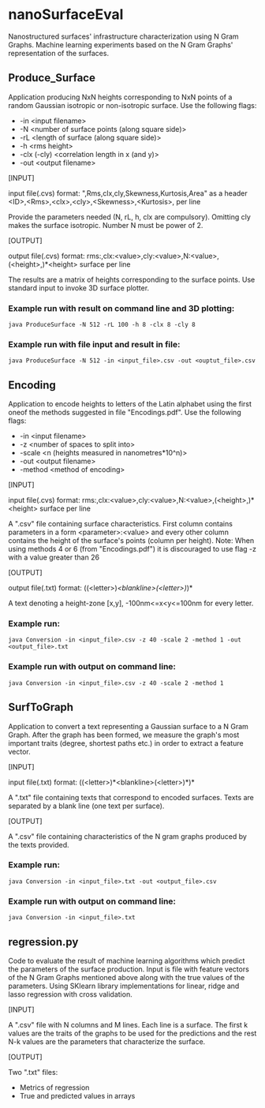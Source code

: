 # nanoSurfaceEval
Nanostructured surfaces' infrastructure characterization using N Gram Graphs. Machine learning experiments based on the N Gram Graphs' representation of the surfaces.

## Produce_Surface

Application producing NxN heights corresponding to NxN points of a random Gaussian isotropic or non-isotropic surface. 
Use the following flags:

* -in \<input filename>
* -N \<number of surface points (along square side)>
* -rL \<length of surface (along square side)>
* -h \<rms height>
* -clx (-cly)  \<correlation length in x (and y)>
* -out \<output filename>

[INPUT]

input file(.cvs) format: \",Rms,clx,cly,Skewness,Kurtosis,Area" as a header 
                         \<ID>,\<Rms>,\<clx>,\<cly>,\<Skewness>,\<Kurtosis>,<Area> per line

Provide the parameters needed (N, rL, h, clx are compulsory).
Omitting cly makes the surface isotropic.
Number N must be power of 2.

[OUTPUT]

output file(.cvs) format: rms:<value>,clx:\<value>,cly:\<value>,N:\<value>,(\<height>,)*\<height> surface per line

The results are a matrix of heights corresponding to the surface points.
Use standard input to invoke 3D surface plotter.

### Example run with result on command line and 3D plotting:

```
java ProduceSurface -N 512 -rL 100 -h 8 -clx 8 -cly 8 
```

### Example run with file input and  result in file:
```
java ProduceSurface -N 512 -in <input_file>.csv -out <ouptut_file>.csv
```


## Encoding

Application to encode heights to letters of the Latin alphabet using the first oneof the methods suggested in file "Encodings.pdf".
Use the following flags:

* -in \<input filename>
* -z \<number of spaces to split into>
* -scale \<n (heights measured in nanometres*10^n)>
* -out \<output filename>
* -method \<method of encoding>

[INPUT]

input file(.cvs) format: rms:<value>,clx:\<value>,cly:\<value>,N:\<value>,(\<height>,)*\<height> surface per line

A ".csv" file containing surface characteristics. First column contains parameters in a form \<parameter>:\<value> and every other column contains the height of the surface's points (column per height).
Note: When using methods 4 or 6 (from \"Encodings.pdf\") it is discouraged to use flag -z with a value greater than 26

[OUTPUT]

output file(.txt) format: ((\<letter>)*\<blankline>(\<letter>)*)*

A text denoting a height-zone [x,y], -100nm<=x<y<=100nm for every letter.

### Example run:

```
java Conversion -in <input_file>.csv -z 40 -scale 2 -method 1 -out <output_file>.txt
```
### Example run with output on command line:

```
java Conversion -in <input_file>.csv -z 40 -scale 2 -method 1
```


## SurfToGraph

Application to convert a text representing a Gaussian surface to a N Gram Graph. After the graph has been formed, we measure the graph's most important traits (degree, shortest paths etc.) in order to extract a feature vector.

[INPUT]

input file(.txt) format: ((\<letter>)\*\<blankline>(\<letter>)\*)*

A ".txt" file containing texts that correspond to encoded surfaces. Texts are separated by a blank line (one text per surface).

[OUTPUT]

A ".csv" file containing characteristics of the N gram graphs produced by the texts provided.

### Example run:

```
java Conversion -in <input_file>.txt -out <output_file>.csv
```
### Example run with output on command line:

```
java Conversion -in <input_file>.txt
```


## regression.py

Code to evaluate the result of machine learning algorithms which predict the parameters of the surface production. Input is file with feature vectors of the N Gram Graphs mentioned above along with the true values of the parameters. Using SKlearn library implementations for linear, ridge and lasso regression with cross validation.

[INPUT]

A ".csv" file with N columns and M lines. Each line is a surface. The first k values are the traits of the graphs to be used for the predictions and the rest N-k values are the parameters that characterize the surface.

[OUTPUT]

Two ".txt" files:
- Metrics of regression
- True and predicted values in arrays
